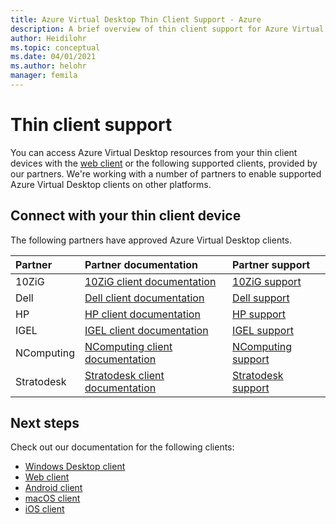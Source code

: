 ```yaml
---
title: Azure Virtual Desktop Thin Client Support - Azure
description: A brief overview of thin client support for Azure Virtual Desktop.
author: Heidilohr
ms.topic: conceptual
ms.date: 04/01/2021
ms.author: helohr
manager: femila
---
```

# Thin client support

You can access Azure Virtual Desktop resources from your thin client devices with the [web client](connect-web.md) or the following supported clients, provided by our partners. We're working with a number of partners to enable supported Azure Virtual Desktop clients on other platforms.

## Connect with your thin client device

The following partners have approved Azure Virtual Desktop clients.

|Partner|Partner documentation|Partner support|
|:------|:--------------------|:--------------|
|10ZiG |[10ZiG client documentation](https://www.10zig.com/about/microsoft-windows-virtual-desktop)|[10ZiG support](https://www.10zig.com/resources/support_faq)|
|Dell |[Dell client documentation](https://www.delltechnologies.com/en-us/collaterals/unauth/data-sheets/products/thin-clients/dell-thinos-9-for-microsoft-wvd.pdf)|[Dell support](https://www.dell.com/support)|
|HP |[HP client documentation](https://h20195.www2.hp.com/v2/GetDocument.aspx?docname=c07051097)|[HP support](https://support.hp.com/us-en/products/workstations-thin-clients)|
|IGEL |[IGEL client documentation](https://www.igel.com/igel-solution-family/windows-virtual-desktop/)|[IGEL support](https://www.igel.com/support/)|
|NComputing |[NComputing client documentation](https://www.ncomputing.com/microsoft)|[NComputing support](https://www.ncomputing.com/support/support-options)|
|Stratodesk |[Stratodesk client documentation](https://www.stratodesk.com/kb/Microsoft_Windows_Virtual_Desktop_(WVD))|[Stratodesk support](https://www.stratodesk.com/support/)|

## Next steps

Check out our documentation for the following clients:

- [Windows Desktop client](connect-windows-7-10.md)
- [Web client](connect-web.md)
- [Android client](connect-android.md)
- [macOS client](connect-macos.md)
- [iOS client](connect-ios.md)
